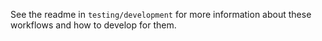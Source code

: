 See the readme in `testing/development` for more information about these workflows and how to develop for them. 